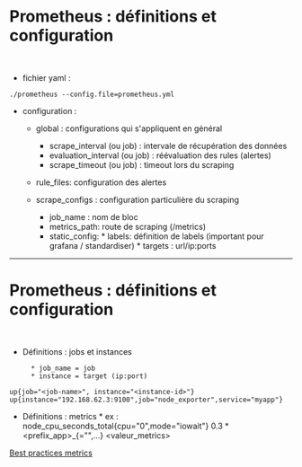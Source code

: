 

# Prometheus : définitions et configuration


<br>


* fichier yaml :

```
./prometheus --config.file=prometheus.yml
```

* configuration :
	* global : configurations qui s'appliquent en général
		* scrape_interval (ou job) : intervale de récupération des données
		* evaluation_interval (ou job) : réévaluation des rules (alertes)
		* scrape_timeout (ou job) : timeout lors du scraping

	* rule_files: configuration des alertes

	* scrape_configs : configuration particulière du scraping
		* job_name : nom de bloc
		* metrics_path: route de scraping (/metrics)
		* static_config:
				* labels: définition de labels (important pour grafana / standardiser)
					* targets : url/ip:ports

-------------------------------------------------------------------------------------------------------

# Prometheus : définitions et configuration


<br>


* Définitions : jobs et instances

		* job_name = job
		* instance = target (ip:port)

```
up{job="<job-name>", instance="<instance-id>"}
up{instance="192.168.62.3:9100",job="node_exporter",service="myapp"}
```

* Définitions : metrics
		* ex : node_cpu_seconds_total{cpu="0",mode="iowait"} 0.3
		* <prefix_app>_<nom>_<unit>_<calcul>{<label>="<valeur>",...} <valeur_metrics>				

[Best practices metrics](https://prometheus.io/docs/practices/naming/)
